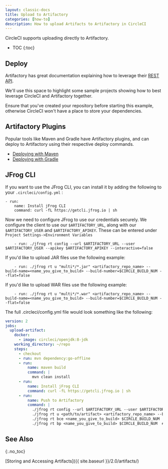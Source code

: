 ```yaml
---
layout: classic-docs
title: Upload to Artifactory
categories: [how-to]
description: How to upload Artifacts to Artifactory in CircleCI
---
```


CircleCI supports uploading directly to Artifactory.

* TOC 
{:toc}

## Deploy

Artifactory has great documentation explaining how to leverage their [REST API](https://www.jfrog.com/confluence/display/RTF/Artifactory+REST+API).

We'll use this space to highlight some sample projects showing how to best leverage CircleCI and Artifactory together.

Ensure that you've created your repository before starting this example, otherwise CircleCI won't have a place to store your dependencies.

## Artifactory Plugins
Popular tools like Maven and Gradle have Artifactory plugins, and can deploy to Artifactory using their respective deploy commands.

- [Deploying with Maven](https://www.jfrog.com/confluence/display/RTF/Maven+Artifactory+Plugin)
- [Deploying with Gradle](https://www.jfrog.com/confluence/display/RTF/Gradle+Artifactory+Plugin)

## JFrog CLI
If you want to use the JFrog CLI, you can install it by adding the following to your `.circleci/config.yml` :

```
- run:
    name: Install jFrog CLI
    command: curl -fL https://getcli.jfrog.io | sh

```

Now we need to configure JFrog to use our credentials securely. We configure the client to use our `$ARTIFACTORY_URL`, along with our `$ARTIFACTORY_USER` and `$ARTIFACTORY_APIKEY`. These can be entered under `Project Settings->Environment Variables`

```
    - run: ./jfrog rt config --url $ARTIFACTORY_URL --user $ARTIFACTORY_USER --apikey $ARTIFACTORY_APIKEY --interactive=false

```

If you'd like to upload JAR files use the following example:

```
    - run: ./jfrog rt u "multi*/*.jar" <artifactory_repo_name> --build-name=<name_you_give_to_build> --build-number=$CIRCLE_BUILD_NUM --flat=false
```

If you'd like to upload WAR files use the following example:

```
    - run: ./jfrog rt u "multi*/*.war" <artifactory_repo_name> --build-name=<name_you_give_to_build> --build-number=$CIRCLE_BUILD_NUM --flat=false
```

The full .circleci/config.yml file would look something like the following:

```yaml
version: 2
jobs:
  upload-artifact:
    docker:
      - image: circleci/openjdk:8-jdk
    working_directory: ~/repo
    steps:
      - checkout
      - run: mvn dependency:go-offline
      - run:
          name: maven build
          command: |
            mvn clean install
      - run:
          name: Install jFrog CLI
          command: curl -fL https://getcli.jfrog.io | sh
      - run:
          name: Push to Artifactory
          command: |
            ./jfrog rt config --url $ARTIFACTORY_URL --user $ARTIFACTORY_USER --apikey $ARTIFACTORY_APIKEY --interactive=false
            ./jfrog rt u <path/to/artifact> <artifactory_repo_name> --build-name=<name_you_give_to_build> --build-number=$CIRCLE_BUILD_NUM
            ./jfrog rt bce <name_you_give_to_build> $CIRCLE_BUILD_NUM  # collects all environment variables on the agent
            ./jfrog rt bp <name_you_give_to_build> $CIRCLE_BUILD_NUM  # attaches ^^ to the build in artifactory
```

## See Also

{:.no_toc}

[Storing and Accessing Artifacts]({{ site.baseurl }}/2.0/artifacts/)

